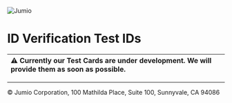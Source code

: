 ![Jumio](/images/Jumio-ID-Verification-Banner.png)

# ID Verification Test IDs

|⚠️ Currently our Test Cards are under development. We will provide them as soon as possible.
|:----------|

<!--
Jumio provides you with the following set of test IDs for ID Verification. Please only send these images one at a time and don’t mix them with any actual document images.

|⚠️ Currently these Test Cards are under development, it may produce unexpected results.
|:----------|

Verification status `DENIED_FRAUD`, reject reason `106 FAKE`:<br><br>
![Jumio Well Known Fake](/images/well_known_fake.png)

Verification status `ERROR_NOT_READABLE_ID`, reject reason `200 NOT_READABLE_DOCUMENT`, reject reason details `2001 BLURRED`:<br><br>
![Jumio Not Readable](/images/not_readable_doc.png)

Verification status `DENIED_UNSUPPORTED_ID_COUNTRY`:<br><br>
![Jumio Unsupported Country](/images/unsupported_country.png)

Verification status `DENIED_UNSUPPORTED_ID_TYPE`:<br><br>
![Jumio Unsupported ID Type](/images/unsupported_doc_type.png)
-->

---
&copy; Jumio Corporation, 100 Mathilda Place, Suite 100, Sunnyvale, CA 94086

